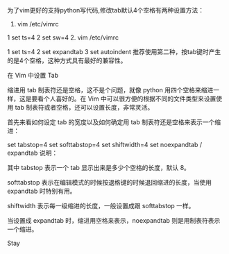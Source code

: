 为了vim更好的支持python写代码,修改tab默认4个空格有两种设置方法：

1. vim /etc/vimrc  

1	set ts=4
2	set sw=4
2. vim /etc/vimrc 

1	set ts=4
2	set expandtab
3	set autoindent
推荐使用第二种，按tab键时产生的是4个空格，这种方式具有最好的兼容性。
 
在 Vim 中设置 Tab
 
缩进用 tab 制表符还是空格，这不是个问题，就像 python 用四个空格来缩进一样，这是要看个人喜好的。在 Vim 中可以很方便的根据不同的文件类型来设置使用 tab 制表符或者空格，还可以设置长度，非常灵活。

首先来看如何设定 tab 的宽度以及如何确定用 tab 制表符还是空格来表示一个缩进：

set tabstop=4
set softtabstop=4
set shiftwidth=4
set noexpandtab / expandtab
说明：

 

其中 tabstop 表示一个 tab 显示出来是多少个空格的长度，默认 8。

softtabstop 表示在编辑模式的时候按退格键的时候退回缩进的长度，当使用 expandtab 时特别有用。

shiftwidth 表示每一级缩进的长度，一般设置成跟 softtabstop 一样。

当设置成 expandtab 时，缩进用空格来表示，noexpandtab 则是用制表符表示一个缩进。

Stay 